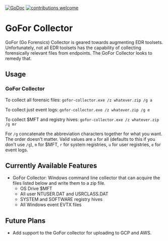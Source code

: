 [![GoDoc](https://godoc.org/github.com/AlecRandazzo/GoFor/pkg/gofor?status.png)](https://godoc.org/github.com/AlecRandazzo/GoFor/pkg/gofor) [![contributions welcome](https://img.shields.io/badge/contributions-welcome-brightgreen.svg?style=flat)](https://github.com/AlecRandazzo/GoFor-Windows-Collector/issues)

# GoFor Collector
GoFor (Go Forensics) Collector is geared towards augmenting EDR toolsets. Unfortunately, not all EDR toolsets has the capability of collecting forensically relevant files from endpoints. The GoFor Collector looks to remedy that.

## Usage

### GoFor Collector

To collect all forensic files:
```gofor-collector.exe /z whatever.zip /g a```

To collect just event logs:
```gofor-collector.exe /z whatever.zip /g e```

To collect $MFT and registry hives: ```gofor-collector.exe /z whatever.zip /g mr```

For `/g` concatenate the abbreviation characters together for what you want. The order doesn't matter. Valid values are `a` for all (defaults to this if you don't use `/g`), `m` for $MFT, `r` for system registries, `u` for user registries, `e` for event logs.

## Currently Available Features
- GoFor Collector: Windows command line collector that can acquire the files listed below and write them to a zip file.
  - OS Drive $MFT
  - All user NTUSER.DAT and USRCLASS.DAT
  - SYSTEM and SOFTWARE registry hives
  - All Windows event EVTX files

## Future Plans
- Add support to the GoFor collector for uploading to GCP and AWS.
